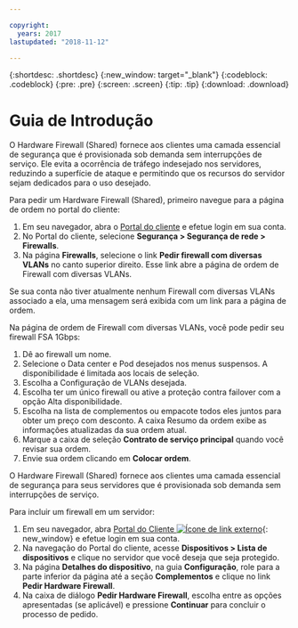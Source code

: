 ```yaml
---

copyright:
  years: 2017
lastupdated: "2018-11-12"

---
```


{:shortdesc: .shortdesc}
{:new_window: target="_blank"}
{:codeblock: .codeblock}
{:pre: .pre}
{:screen: .screen}
{:tip: .tip}
{:download: .download}

# Guia de Introdução
O Hardware Firewall (Shared) fornece aos clientes uma camada essencial de
segurança que é provisionada sob demanda sem interrupções de serviço. Ele evita a
ocorrência de tráfego indesejado nos servidores, reduzindo a superfície de ataque
e permitindo que os recursos do servidor sejam dedicados para o uso desejado. 

Para pedir um Hardware Firewall (Shared), primeiro navegue para a página
de ordem no portal do cliente:

1. Em seu navegador, abra o [Portal do
cliente](https://control.softlayer.com/) e efetue login em sua conta.
2. No Portal do cliente, selecione **Segurança > Segurança de rede  > Firewalls**.
3. Na página **Firewalls**, selecione o link **Pedir
firewall com diversas VLANs** no canto superior direito. Esse link abre a
página de ordem de Firewall com diversas VLANs.

Se sua conta não tiver atualmente nenhum Firewall com diversas VLANs associado a
ela, uma mensagem será exibida com um link para a página de ordem.

Na página de ordem de Firewall com diversas VLANs, você pode pedir seu
firewall FSA 1Gbps:

1. Dê ao firewall um nome.
2. Selecione o Data center e Pod desejados nos menus suspensos. A disponibilidade é
limitada aos locais de seleção.
3. Escolha a Configuração de VLANs desejada.
4. Escolha ter um único firewall ou ative a proteção contra failover com a opção Alta disponibilidade.
5. Escolha na lista de complementos ou empacote todos eles juntos para
obter um preço com desconto. A caixa Resumo da ordem exibe as informações atualizadas da
sua ordem atual. 
6. Marque a caixa de seleção **Contrato de serviço principal**
quando você revisar sua ordem. 
7. Envie sua ordem clicando em **Colocar ordem**.

O Hardware Firewall (Shared) fornece aos clientes uma camada essencial de
segurança para seus servidores que é provisionada sob demanda sem interrupções de serviço.

Para incluir um firewall em um servidor:

1. Em seu navegador, abra [Portal do Cliente ![Ícone de link externo](../../icons/launch-glyph.svg "Ícone de link externo")](https://control.softlayer.com/){: new_window} e efetue login em sua conta.
2. Na navegação do Portal do cliente, acesse **Dispositivos > Lista de dispositivos** e clique no servidor que você deseja que seja protegido.  
3. Na página **Detalhes do dispositivo**, na guia
**Configuração**, role para a parte inferior da página até a seção
**Complementos** e clique no link **Pedir Hardware Firewall**. 
4. Na caixa de diálogo **Pedir Hardware Firewall**, escolha entre as
opções apresentadas (se aplicável) e pressione **Continuar** para
concluir o processo de pedido.
